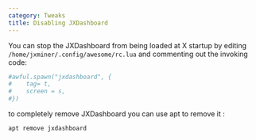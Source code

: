 ```yaml
---
category: Tweaks
title: Disabling JXDashboard
---
```


You can stop the JXDashboard from being loaded at X startup by editing `/home/jxminer/.config/awesome/rc.lua` and commenting out the invoking code:

```bash
#awful.spawn("jxdashboard", {
#    tag= t,
#    screen = s,
#})
```


to completely remove JXDashboard you can use apt to remove it :

```bash
apt remove jxdashboard
```








